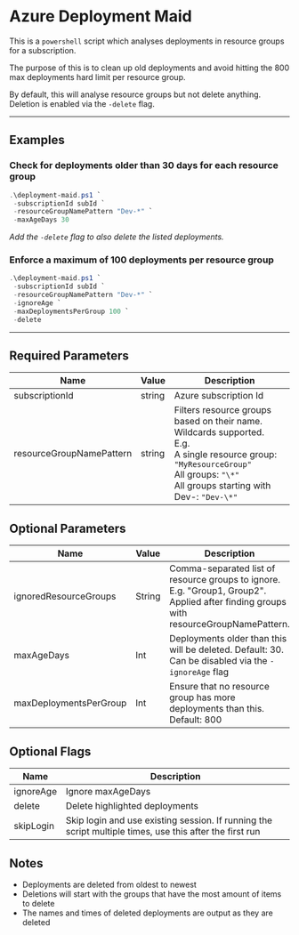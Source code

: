 # Azure Deployment Maid

This is a ```powershell``` script which analyses deployments in resource groups for a subscription.

The purpose of this is to clean up old deployments and avoid hitting the 800 max deployments hard limit per resource group.

By default, this will analyse resource groups but not delete anything. Deletion is enabled via the ```-delete``` flag.

---

## Examples
### Check for deployments older than 30 days for each resource group

```powershell
.\deployment-maid.ps1 `
 -subscriptionId subId `
 -resourceGroupNamePattern "Dev-*" `
 -maxAgeDays 30
```

_Add the ```-delete``` flag to also delete the listed deployments._

### Enforce a maximum of 100 deployments per resource group
```powershell
.\deployment-maid.ps1 `
 -subscriptionId subId `
 -resourceGroupNamePattern "Dev-*" `
 -ignoreAge `
 -maxDeploymentsPerGroup 100 `
 -delete
```

---

## Required Parameters

| Name           | Value | Description |
| -------------- | ----- | ----------- |
| subscriptionId | string  | Azure subscription Id |
| resourceGroupNamePattern | string | Filters resource groups based on their name. Wildcards supported.<br>E.g.<br>A single resource group: ```"MyResourceGroup"```<br>All groups: ```"\*"```<br>All groups starting with Dev-: ```"Dev-\*"```|

## Optional Parameters

| Name      | Value | Description |
| --------- | ----- | ----------- |
| ignoredResourceGroups | String | Comma-separated list of resource groups to ignore. E.g. "Group1, Group2".<br>Applied after finding groups with resourceGroupNamePattern. |
| maxAgeDays | Int  | Deployments older than this will be deleted. Default: 30. Can be disabled via the ```-ignoreAge``` flag |
| maxDeploymentsPerGroup | Int | Ensure that no resource group has more deployments than this. Default: 800 |

## Optional Flags

| Name      | Description |
| --------- | ----------- |
| ignoreAge | Ignore maxAgeDays | 
| delete | Delete highlighted deployments |
| skipLogin | Skip login and use existing session. If running the script multiple times, use this after the first run |



## Notes
* Deployments are deleted from oldest to newest
* Deletions will start with the groups that have the most amount of items to delete
* The names and times of deleted deployments are output as they are deleted
